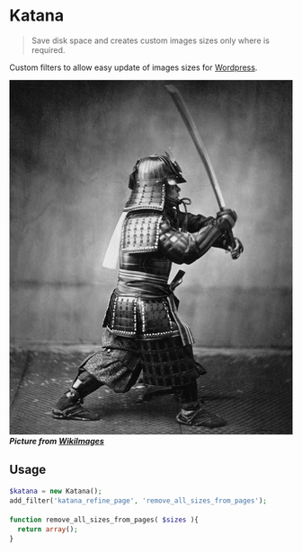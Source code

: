 # Katana

> Save disk space and creates custom images sizes only where is
required.

Custom filters to allow easy update of images sizes for [Wordpress](https://wordpress.org/).

![](/media/samurai.jpg)  
***Picture from [WikiImages](https://pixabay.com/samurai-guerrero-caza-de-samurai-67662/)***

## Usage

```php
$katana = new Katana();
add_filter('katana_refine_page', 'remove_all_sizes_from_pages');

function remove_all_sizes_from_pages( $sizes ){
  return array();
}
```
